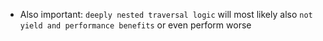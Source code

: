 -  Also important: `deeply nested traversal logic` will most likely also `not yield and performance benefits` or even perform worse
